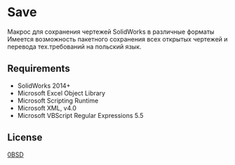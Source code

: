 ﻿# Save

Макрос для сохранения чертежей SolidWorks в различные форматы Имеется возможность пакетного сохранения всех открытых чертежей и перевода тех.требований на польский язык.

## Requirements

- SolidWorks 2014+
- Microsoft Excel Object Library
- Microsoft Scripting Runtime
- Microsoft XML, v4.0
- Microsoft VBScript Regular Expressions 5.5

## License

[0BSD](https://opensource.org/licenses/0BSD)